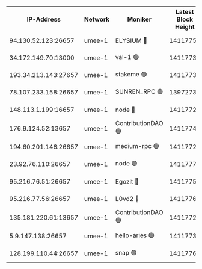 


<table><tr><th>IP-Address</th><th>Network</th><th>Moniker</th><th>Latest Block Height</th><th>Earliest Block Height</th><th>Catching Up</th><th>Tx Index</th><th>Voting Power</th><th>Scan Time</th></tr><tr><td>94.130.52.123:26657</td><td>umee-1</td><td>ELYSIUM 🔴</td><td>14117757</td><td>3216011</td><td>False</td><td>off</td><td>26886853</td><td>2024-10-07T06:48:00.581503376UTC</td></tr><tr><td>34.172.149.70:13000</td><td>umee-1</td><td>val-1 🟢</td><td>14117735</td><td>12632001</td><td>False</td><td>off</td><td>0</td><td>2024-10-07T06:46:00.173449482UTC</td></tr><tr><td>193.34.213.143:27657</td><td>umee-1</td><td>stakeme 🟢</td><td>14117730</td><td>12950170</td><td>False</td><td>off</td><td>0</td><td>2024-10-07T06:45:31.621216162UTC</td></tr><tr><td>78.107.233.158:26657</td><td>umee-1</td><td>SUNREN_RPC 🟢</td><td>13972735</td><td>13338194</td><td>False</td><td>on</td><td>0</td><td>2024-10-07T06:46:39.328226963UTC</td></tr><tr><td>148.113.1.199:16657</td><td>umee-1</td><td>node 🔴</td><td>14117722</td><td>13570001</td><td>False</td><td>off</td><td>1636217</td><td>2024-10-07T06:44:54.677726325UTC</td></tr><tr><td>176.9.124.52:13657</td><td>umee-1</td><td>ContributionDAO 🟢</td><td>14117740</td><td>13924595</td><td>False</td><td>on</td><td>0</td><td>2024-10-07T06:46:28.428177769UTC</td></tr><tr><td>194.60.201.146:26657</td><td>umee-1</td><td>medium-rpc 🟢</td><td>14117724</td><td>13992297</td><td>False</td><td>on</td><td>0</td><td>2024-10-07T06:45:05.935471380UTC</td></tr><tr><td>23.92.76.110:26657</td><td>umee-1</td><td>node 🟢</td><td>14117774</td><td>13999001</td><td>False</td><td>on</td><td>0</td><td>2024-10-07T06:49:32.593597103UTC</td></tr><tr><td>95.216.76.51:26657</td><td>umee-1</td><td>Egozit 🔴</td><td>14117756</td><td>14017756</td><td>False</td><td>off</td><td>38534244</td><td>2024-10-07T06:48:00.172513577UTC</td></tr><tr><td>95.216.77.56:26657</td><td>umee-1</td><td>L0vd2 🔴</td><td>14117767</td><td>14017766</td><td>False</td><td>off</td><td>38312667</td><td>2024-10-07T06:48:49.807666933UTC</td></tr><tr><td>135.181.220.61:13657</td><td>umee-1</td><td>ContributionDAO 🟢</td><td>14117720</td><td>14115200</td><td>False</td><td>off</td><td>0</td><td>2024-10-07T06:44:47.501803628UTC</td></tr><tr><td>5.9.147.138:26657</td><td>umee-1</td><td>hello-aries 🟢</td><td>14117735</td><td>14116461</td><td>False</td><td>off</td><td>0</td><td>2024-10-07T06:45:54.756583520UTC</td></tr><tr><td>128.199.110.44:26657</td><td>umee-1</td><td>snap 🟢</td><td>14117764</td><td>14117209</td><td>False</td><td>off</td><td>0</td><td>2024-10-07T06:48:34.301221037UTC</td></tr></table>
